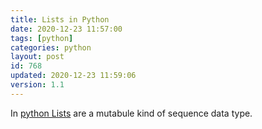 ```yaml
---
title: Lists in Python
date: 2020-12-23 11:57:00
tags: [python]
categories: python
layout: post
id: 768
updated: 2020-12-23 11:59:06
version: 1.1
---
```


In [python Lists](https://docs.python.org/3.7/library/stdtypes.html#lists) are a mutabule kind of sequence data type.

<!-- more -->

